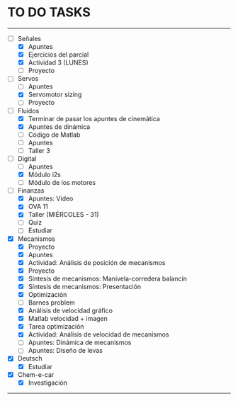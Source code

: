 # TO DO TASKS 


---

- [ ] Señales
	- [x] Apuntes
	- [x] Ejercicios del parcial
	- [x] Actividad 3 (LUNES)
	- [ ] Proyecto
- [ ] Servos
	- [ ] Apuntes
	- [x] Servomotor sizing
	- [ ] Proyecto
- [ ] Fluidos
	- [x] Terminar de pasar los apuntes de cinemática
	- [x] Apuntes de dinámica
	- [ ] Código de Matlab
	- [ ] Apuntes
	- [ ] Taller 3
- [ ] Digital
	- [ ] Apuntes
	- [x] Módulo i2s
	- [ ] Módulo de los motores
- [ ] Finanzas
	- [x] Apuntes: Video
	- [x] OVA 11
	- [x] Taller (MIÉRCOLES - 31)
	- [ ] Quiz
	- [ ] Estudiar
- [x] Mecanismos
	- [x] Proyecto
	- [x] Apuntes
	- [x] Actividad: Análisis de posición de mecanismos
	- [x] Proyecto
	- [x] Síntesis de mecanismos: Manivela-corredera balancín
	- [x] Síntesis de mecanismos: Presentación
	- [x] Optimización
	- [ ] Barnes problem
	- [x] Análisis de velocidad gráfico
	- [x] Matlab velocidad + imagen
	- [x] Tarea optimización 
	- [x] Actividad: Análisis de velocidad de mecanismos
	- [ ] Apuntes: Dinámica de mecanismos
	- [ ] Apuntes: Diseño de levas

- [x] Deutsch
	- [x] Estudiar

- [x] Chem-e-car
	- [x] Investigación

---
